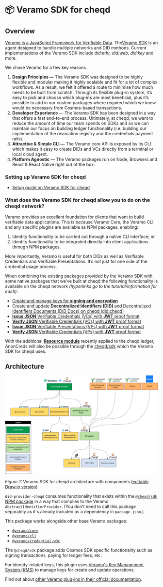 # 📦 Veramo SDK for cheqd

## Overview

[Veramo is a JavaScript Framework for Verifiable Data](https://veramo.io/). The[Veramo SDK](https://github.com/uport-project/veramo) is an agent designed to handle multiple networks and DID methods. Current implementations of the Veramo SDK include _did:ethr, did:web, did:key_ and more.

We chose Veramo for a few key reasons.

1. **Design Principles —** The Veramo SDK was designed to be highly flexible and modular making it highly scalable and fit for a lot of complex workflows. As a result, we felt it offered a route to minimise how much needs to be built from scratch. Through its flexible plug-in system, it’s easy to pick and choose which plug-ins are most beneficial, plus it’s possible to add in our custom packages where required which we knew would be necessary from Cosmos-based transactions.
2. **Developer Experience** — The Veramo SDK has been designed in a way that offers a fast end-to-end process. Ultimately, at cheqd, we want to reduce the amount of time our team spends on SDKs and so we can maintain our focus on building ledger functionality (i.e. building our implementation of the revocation registry and the credentials payment rails).
3. **Attractive & Simple CLI —** The Veramo core API is exposed by its CLI which makes it easy to create DIDs and VCs directly from a terminal or local cloud agent.
4. **Platform Agnostic** — The Veramo packages run on Node, Browsers and React & React Native right out of the box.

### Setting up Veramo SDK for cheqd

* [Setup guide on Veramo SDK for cheqd](https://docs.cheqd.io/identity/guides/software-development-kits-sdks/veramo-sdk-for-cheqd/setup-cli)

### What does the Veramo SDK for cheqd allow you to do on the cheqd network?

Veramo provides an excellent foundation for clients that want to build verifiable data applications. This is because Veramo Core, the Veramo CLI and any specific plugins are available as NPM packages, enabling:

1. Identity functionality to be carried out through a native CLI interface; or
2. Identity functionality to be integrated directly into client applications through NPM packages.

More importantly, Veramo is useful for both DIDs as well as Verifiable Credentials and Verifiable Presentations. It’s not just for one side of the credential usage process.

When combining the existing packages provided by the Veramo SDK with some native packages that we’ve built at cheqd the following functionality is available on the cheqd network _(hyperlinks go to the tutorial/information for each):_

* [Create and manage keys for **signing and encryption**](https://docs.cheqd.io/identity/building-decentralized-identity-apps/veramo-sdk-for-cheqd/did-operations/identity-key-handling)
* [Create and update **Decentralized Identifiers (DID)** and Decentralized Identifiers Documents (DID Docs) on cheqd (did:cheqd)](https://docs.cheqd.io/identity/building-decentralized-identity-apps/veramo-sdk-for-cheqd/did-operations)
* [**Issue JSON** Verifiable Credentials (VCs) with **JWT** proof format](https://docs.cheqd.io/identity/building-decentralized-identity-apps/veramo-sdk-for-cheqd/verifiable-credentials)
* [**Verify JSON** Verifiable Credentials (VCs) with **JWT** proof format](https://docs.cheqd.io/identity/building-decentralized-identity-apps/veramo-sdk-for-cheqd/verifiable-credentials/verify-jwt-vc)
* [**Issue JSON** Verifiable Presentations (VPs) with **JWT** proof format](https://docs.cheqd.io/identity/building-decentralized-identity-apps/veramo-sdk-for-cheqd/verifiable-presentations)
* [**Verify JSON** Verifiable Credentials (VPs) with **JWT** proof format](https://docs.cheqd.io/identity/building-decentralized-identity-apps/veramo-sdk-for-cheqd/verifiable-presentations/verify-presentation)

With the additional [**Resource module**](https://docs.cheqd.io/identity/ledger-resources/resources) recently applied to the cheqd ledger, AnonCreds will also be possible through the [cheqd/sdk](https://github.com/cheqd/sdk) which the Veramo SDK for cheqd uses.&#x20;

## Architecture

![Veramo SDK for cheqd Architecture](../../../.gitbook/assets/veramo-x-cheqd-architecture.jpeg)

_Figure 1:_ Veramo SDK for cheqd architecture with components ([editable Draw.io version](https://github.com/cheqd/identity-docs/blob/main/.gitbook/assets/veramo-sdk-for-cheqd.drawio))

`did-provider-cheqd` consumes functionality that exists within the [`@cheqd/sdk` NPM package](https://www.npmjs.com/package/@cheqd/sdk) in a way that complies to the Veramo `AbstractIdentifierProvider`. (You don't need to call this package separately as it's already included as a dependency in `package.json`.)

This package works alongside other base Veramo packages:

* [`@veramo/core`](https://www.npmjs.com/package/@veramo/core)
* [`@veramo/cli`](https://www.npmjs.com/package/@veramo/cli)
* [`@veramo/credential-w3c`](https://www.npmjs.com/package/@veramo/credential-w3c)

The `@cheqd/sdk` package adds Cosmos SDK specific functionality such as signing transactions, paying for ledger fees, etc.

For identity-related keys, this plugin uses [Veramo's Key Management System (KMS)](https://www.npmjs.com/package/@veramo/key-manager) to manage keys for create and update operations.

Find out about [other Veramo plug-ins in their official documentation](https://veramo.io/docs/veramo\_agent/plugins/).
